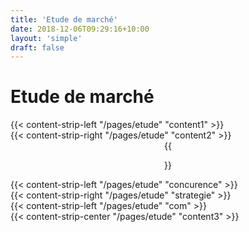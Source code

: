 ```yaml
---
title: 'Etude de marché'
date: 2018-12-06T09:29:16+10:00
layout: 'simple'
draft: false
---
```


# Etude de marché

<div>
{{< content-strip-left "/pages/etude" "content1" >}}
</div>
<div>
{{< content-strip-right "/pages/etude" "content2" >}}
</div>
<center>
<div>
{{<figure src="/images/back-graphique.png" title="" >}}
</div>
</center>
<div>
{{< content-strip-left "/pages/etude" "concurence" >}}
</div>
<div>
{{< content-strip-right "/pages/etude" "strategie" >}}
</div>
<div>
{{< content-strip-left "/pages/etude" "com" >}}
</div>
<div>
{{< content-strip-center "/pages/etude" "content3" >}}
</div>
